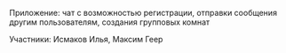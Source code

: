 Приложение: чат с возможностью регистрации,
отправки сообщения другим пользователям,
создания групповых комнат

Участники: Исмаков Илья, Максим Геер